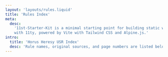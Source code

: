 ```yaml
---
layout: 'layouts/rules.liquid'
title: 'Rules Index'
meta:
  desc:
    '11st-Starter-Kit is a minimal starting point for building static websites
    with 11ty, powered by Vite with Tailwind CSS and Alpine.js.'
intro:
  title: 'Horus Heresy USR Index'
  desc: 'Rule names, original sources, and page numbers are listed below. Click the rule name to read the rule'
---
```

